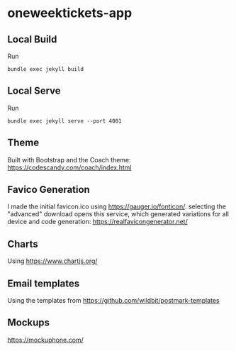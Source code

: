 # oneweektickets-app 

## Local Build

Run 
```
bundle exec jekyll build
```

## Local Serve

Run
```
bundle exec jekyll serve --port 4001
```

## Theme

Built with Bootstrap and the Coach theme: https://codescandy.com/coach/index.html

## Favico Generation

I made the initial favicon.ico using https://gauger.io/fonticon/. selecting the "advanced" download opens this service, which generated variations for all device and code generation: https://realfavicongenerator.net/

## Charts

Using https://www.chartjs.org/

## Email templates

Using the templates from https://github.com/wildbit/postmark-templates

## Mockups

https://mockuphone.com/